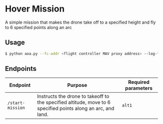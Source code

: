 # Hover Mission

A simple mission that makes the drone take off to a specified height and fly to 6 specified points along an arc

## Usage

```bash
$ python aoa.py --fc-addr <flight controller MAV proxy address> --log-file <name of output log file>
```

## Endpoints

|Endpoint|Purpose|Required parameters|
|-|-|-|
|`/start-mission`|Instructs the drone to takeoff to the specified altitude, move to 6 specified points along an arc, and land.|`alt1`|